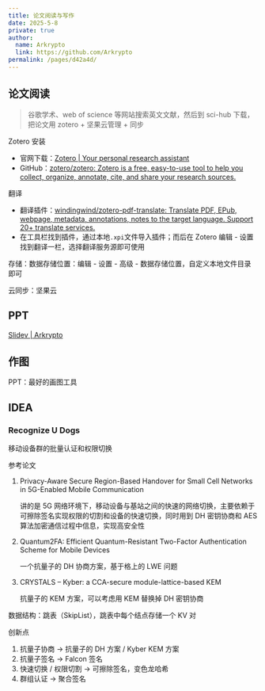 ```yaml
---
title: 论文阅读与写作
date: 2025-5-8
private: true
author: 
  name: Arkrypto
  link: https://github.com/Arkrypto
permalink: /pages/d42a4d/
---
```


## 论文阅读

> 谷歌学术、web of science 等网站搜索英文文献，然后到 sci-hub 下载，把论文用 zotero + 坚果云管理 + 同步
>

Zotero 安装

- 官网下载：[Zotero | Your personal research assistant](https://www.zotero.org/)
- GitHub：[zotero/zotero: Zotero is a free, easy-to-use tool to help you collect, organize, annotate, cite, and share your research sources.](https://github.com/zotero/zotero)

翻译

- 翻译插件：[windingwind/zotero-pdf-translate: Translate PDF, EPub, webpage, metadata, annotations, notes to the target language. Support 20+ translate services.](https://github.com/windingwind/zotero-pdf-translate)
- 在工具栏找到插件，通过本地`.xpi`文件导入插件；而后在 Zotero 编辑 - 设置找到翻译一栏，选择翻译服务源即可使用

存储：数据存储位置：编辑 - 设置 - 高级 - 数据存储位置，自定义本地文件目录即可

云同步：坚果云

## PPT

[Slidev | Arkrypto](http://localhost:8080/pages/7facd9/)

## 作图

PPT：最好的画图工具

## IDEA

### Recognize U Dogs

移动设备群的批量认证和权限切换

参考论文

1. Privacy-Aware Secure Region-Based Handover for  Small Cell Networks in 5G-Enabled  Mobile Communication

   讲的是 5G 网络环境下，移动设备与基站之间的快速的网络切换，主要依赖于可擦除签名实现权限的切割和设备的快速切换，同时用到 DH 密钥协商和 AES 算法加密通信过程中信息，实现高安全性

2. Quantum2FA: Efficient Quantum-Resistant Two-Factor Authentication Scheme for Mobile Devices

   一个抗量子的 DH 协商方案，基于格上的 LWE 问题

3. CRYSTALS – Kyber: a CCA-secure module-lattice-based KEM

   抗量子的 KEM 方案，可以考虑用 KEM 替换掉 DH 密钥协商

数据结构：跳表（SkipList），跳表中每个结点存储一个 KV 对

创新点

1. 抗量子协商 → 抗量子的 DH 方案 / Kyber KEM 方案
2. 抗量子签名 → Falcon 签名
3. 快速切换 / 权限切割 → 可擦除签名，变色龙哈希
4. 群组认证 → 聚合签名
